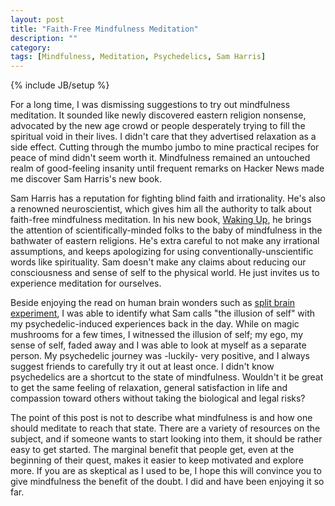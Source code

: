 ```yaml
---
layout: post
title: "Faith-Free Mindfulness Meditation"
description: ""
category: 
tags: [Mindfulness, Meditation, Psychedelics, Sam Harris]
---
```

{% include JB/setup %}

For a long time, I was dismissing suggestions to try out mindfulness meditation. It sounded like newly discovered eastern religion nonsense, advocated by the new age crowd or people desperately trying to fill the spiritual void in their lives. I didn't care that they advertised relaxation as a side effect. Cutting through the mumbo jumbo to mine practical recipes for peace of mind didn't seem worth it. Mindfulness remained an untouched realm of good-feeling insanity until frequent remarks on Hacker News made me discover Sam Harris's new book.

Sam Harris has a reputation for fighting blind faith and irrationality. He's also a renowned neuroscientist, which gives him all the authority to talk about faith-free mindfulness meditation. In his new book, [Waking Up](http://www.samharris.org/waking-up), he brings the attention of scientifically-minded folks to the baby of mindfulness in the bathwater of eastern religions. He's extra careful to not make any irrational assumptions, and keeps apologizing for using conventionally-unscientific words like spirituality. Sam doesn't make any claims about reducing our consciousness and sense of self to the physical world. He just invites us to experience meditation for ourselves.

Beside enjoying the read on human brain wonders such as [split brain experiment](http://www.nature.com/news/the-split-brain-a-tale-of-two-halves-1.10213), I was able to identify what Sam calls "the illusion of self" with my psychedelic-induced experiences back in the day. While on magic mushrooms for a few times, I witnessed the illusion of self; my ego, my sense of self, faded away and I was able to look at myself as a separate person. My psychedelic journey was -luckily- very positive, and I always suggest friends to carefully try it out at least once. I didn't know psychedelics are a shortcut to the state of mindfulness. Wouldn't it be great to get the same feeling of relaxation, general satisfaction in life and compassion toward others without taking the biological and legal risks?

The point of this post is not to describe what mindfulness is and how one should meditate to reach that state. There are a variety of resources on the subject, and if someone wants to start looking into them, it should be rather easy to get started. The marginal benefit that people get, even at the beginning of their quest, makes it easier to keep motivated and explore more. If you are as skeptical as I used to be, I hope this will convince you to give mindfulness the benefit of the doubt. I did and have been enjoying it so far.
